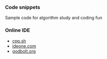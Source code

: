 ### Code snippets

Sample code for algorithm study and coding fun

### Online IDE

* [cpp.sh](cpp.sh)
* [ideone.com](ideone.com)
* [godbolt.org](https://godbolt.org)

